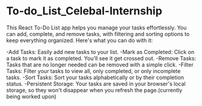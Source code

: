 # To-do_List_Celebal-Internship
This React To-Do List app helps you manage your tasks effortlessly. You can add, complete, and remove tasks, with filtering and sorting options to keep everything organized.
Here's what you can do with it:

-Add Tasks: Easily add new tasks to your list.
-Mark as Completed: Click on a task to mark it as completed. You'll see it get crossed out.
-Remove Tasks: Tasks that are no longer needed can be removed with a simple click.
-Filter Tasks: Filter your tasks to view all, only completed, or only incomplete tasks.
-Sort Tasks: Sort your tasks alphabetically or by their completion status.
-Persistent Storage: Your tasks are saved in your browser's local storage, so they won't disappear when you refresh the page.(currently being worked upon)
